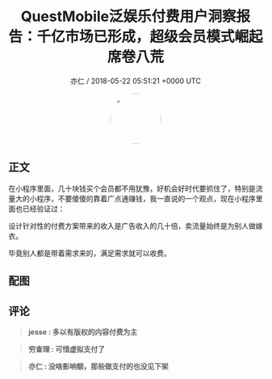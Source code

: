 <h1 align="center">QuestMobile泛娱乐付费用户洞察报告：千亿市场已形成，超级会员模式崛起席卷八荒</h1>
<p align="center">
    <a>亦仁 / 2018-05-22 05:51:21 &#43;0000 UTC</a>
</p>

<div align="center">
    <img src="https://images.zsxq.com/Fn3NQqCN8nuGF86yZPXSbEsl0mb3?e=1590940799&amp;token=kIxbL07-8jAj8w1n4s9zv64FuZZNEATmlU_Vm6zD:pfbNc8W3hS0oYG_hyXXh_rHMHuc=" width="100" height="100" style="border:1px solid;border-radius:50%; color:#ffffff"/>
</div>

## 正文

<div>
在小程序里面，几十块钱买个会员都不用犹豫，好机会好时代要抓住了，特别是流量大的小程序，不要傻傻的靠着广点通赚钱，我一直说的一个观点，现在小程序里面也已经验证过： 

设计针对性的付费方案带来的收入是广告收入的几十倍，卖流量始终是为别人做嫁衣。

毕竟别人都是带着需求来的，满足需求就可以收费。

</div>

## 配图
<div class="image" align="center">

</div>

## 评论

<div align="left">
<div>

<blockquote >
<span> <strong>jesse : 多以有版权的内容付费为主 </strong></span>
</blockquote>

<blockquote >
<span> <strong>穷查理 : 可惜虚拟支付了 </strong></span>
</blockquote>

<blockquote >
<span> <strong>亦仁 : 没啥影响额，那些做支付的也没见下架 </strong></span>
</blockquote>

</div>
</div>